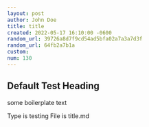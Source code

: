 ```yaml
---
layout: post
author: John Doe
title: title
created: 2022-05-17 16:10:00 -0600
random_url: 39726a8d7f9cd54ad5bfa02a7a3a7d3f
random_url: 64fb2a7b1a
custom: 
num: 130
---
```



Default Test Heading
--------------------

some boilerplate text

Type is testing
File is title.md


